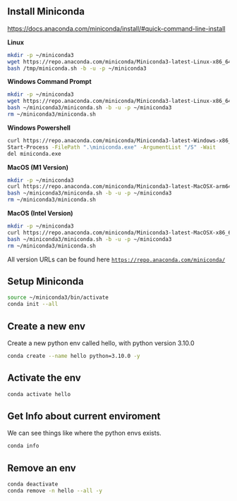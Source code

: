 ## Install Miniconda

https://docs.anaconda.com/miniconda/install/#quick-command-line-install

__Linux__
```sh
mkdir -p ~/miniconda3
wget https://repo.anaconda.com/miniconda/Miniconda3-latest-Linux-x86_64.sh -O /tmp/miniconda.sh
bash /tmp/miniconda.sh -b -u -p ~/miniconda3
```

__Windows Command Prompt__
```sh
mkdir -p ~/miniconda3
wget https://repo.anaconda.com/miniconda/Miniconda3-latest-Linux-x86_64.sh -O ~/miniconda3/miniconda.sh
bash ~/miniconda3/miniconda.sh -b -u -p ~/miniconda3
rm ~/miniconda3/miniconda.sh
```

__Windows Powershell__
```sh
curl https://repo.anaconda.com/miniconda/Miniconda3-latest-Windows-x86_64.exe -o miniconda.exe
Start-Process -FilePath ".\miniconda.exe" -ArgumentList "/S" -Wait
del miniconda.exe
```

__MacOS (M1 Version)__
```sh
mkdir -p ~/miniconda3
curl https://repo.anaconda.com/miniconda/Miniconda3-latest-MacOSX-arm64.sh -o ~/miniconda3/miniconda.sh
bash ~/miniconda3/miniconda.sh -b -u -p ~/miniconda3
rm ~/miniconda3/miniconda.sh
```

__MacOS (Intel Version)__
```sh
mkdir -p ~/miniconda3
curl https://repo.anaconda.com/miniconda/Miniconda3-latest-MacOSX-x86_64.sh -o ~/miniconda3/miniconda.sh
bash ~/miniconda3/miniconda.sh -b -u -p ~/miniconda3
rm ~/miniconda3/miniconda.sh
```

All version URLs can be found here [`https://repo.anaconda.com/miniconda/`](https://repo.anaconda.com/miniconda/)

## Setup Miniconda

```sh
source ~/miniconda3/bin/activate
conda init --all   
```

## Create a new env

Create a new python env called hello, with python version 3.10.0

```sh
conda create --name hello python=3.10.0 -y
```

## Activate the env

```sh
conda activate hello
```

## Get Info about current enviroment

We can see things like where the python envs exists.
```sh
conda info
```

## Remove an env

```sh
conda deactivate
conda remove -n hello --all -y
```
